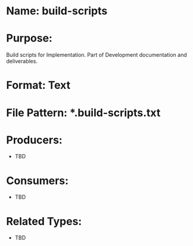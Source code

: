# Name: build-scripts

# Purpose:
Build scripts for Implementation. Part of Development documentation and deliverables.

# Format: Text

# File Pattern: *.build-scripts.txt

# Producers:
- TBD

# Consumers:
- TBD

# Related Types:
- TBD

